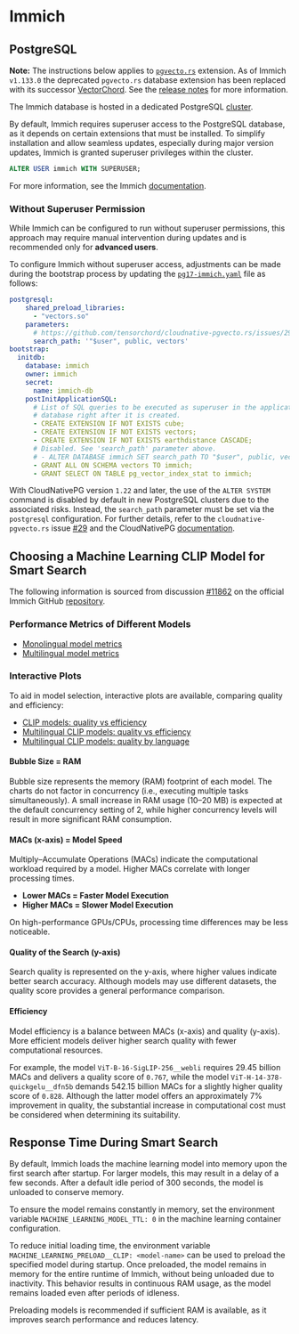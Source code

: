 # Immich

## PostgreSQL

**Note:** The instructions below applies to [`pgvecto.rs`](https://github.com/tensorchord/cloudnative-pgvecto.rs) extension. As of Immich `v1.133.0` the deprecated `pgvecto.rs` database extension has been replaced with its successor [VectorChord](https://github.com/tensorchord/VectorChord). See the [release notes](https://github.com/immich-app/immich/releases/tag/v1.133.0) for more information.

The Immich database is hosted in a dedicated PostgreSQL [cluster](../kubernetes/apps/database/cloudnative-pg/cluster/pg17-immich.yaml).

By default, Immich requires superuser access to the PostgreSQL database, as it depends on certain extensions that must be installed. To simplify installation and allow seamless updates, especially during major version updates, Immich is granted superuser privileges within the cluster.

```sql
ALTER USER immich WITH SUPERUSER;
```

For more information, see the Immich [documentation](https://immich.app/docs/administration/postgres-standalone).

### Without Superuser Permission

While Immich can be configured to run without superuser permissions, this approach may require manual intervention during updates and is recommended only for **advanced users**.

To configure Immich without superuser access, adjustments can be made during the bootstrap process by updating the [`pg17-immich.yaml`](../kubernetes/apps/database/cloudnative-pg/cluster/pg17-immich.yaml) file as follows:

```yaml
postgresql:
    shared_preload_libraries:
      - "vectors.so"
    parameters:
      # https://github.com/tensorchord/cloudnative-pgvecto.rs/issues/29
      search_path: '"$user", public, vectors'
bootstrap:
  initdb:
    database: immich
    owner: immich
    secret:
      name: immich-db
    postInitApplicationSQL:
      # List of SQL queries to be executed as superuser in the application
      # database right after it is created.
      - CREATE EXTENSION IF NOT EXISTS cube;
      - CREATE EXTENSION IF NOT EXISTS vectors;
      - CREATE EXTENSION IF NOT EXISTS earthdistance CASCADE;
      # Disabled. See 'search_path' parameter above.
      # - ALTER DATABASE immich SET search_path TO "$user", public, vectors;
      - GRANT ALL ON SCHEMA vectors TO immich;
      - GRANT SELECT ON TABLE pg_vector_index_stat to immich;
```

With CloudNativePG version `1.22` and later, the use of the `ALTER SYSTEM` command is disabled by default in new PostgreSQL clusters due to the associated risks. Instead, the `search_path` parameter must be set via the `postgresql` configuration. For further details, refer to the `cloudnative-pgvecto.rs` issue [#29](https://github.com/tensorchord/cloudnative-pgvecto.rs/issues/29) and the CloudNativePG [documentation](https://cloudnative-pg.io/documentation/1.22/postgresql_conf/#enabling-alter-system).

## Choosing a Machine Learning CLIP Model for Smart Search

The following information is sourced from discussion [#11862](https://github.com/immich-app/immich/discussions/11862) on the official Immich GitHub [repository](https://github.com/immich-app/immich).

### Performance Metrics of Different Models

- [Monolingual model metrics](https://github.com/mlfoundations/open_clip/blob/main/docs/openclip_retrieval_results.csv)
- [Multilingual model metrics](https://github.com/mlfoundations/open_clip/blob/main/docs/openclip_multilingual_retrieval_results.csv)

### Interactive Plots

To aid in model selection, interactive plots are available, comparing quality and efficiency:

- [CLIP models: quality vs efficiency](assets/html/clip_quality_vs_efficiency.html)
- [Multilingual CLIP models: quality vs efficiency](assets/html/multilingual_clip_quality_vs_efficiency.html)
- [Multilingual CLIP models: quality by language](assets/html/multilingual_clip_quality_by_language.html)

#### Bubble Size = RAM
Bubble size represents the memory (RAM) footprint of each model. The charts do not factor in concurrency (i.e., executing multiple tasks simultaneously). A small increase in RAM usage (10–20 MB) is expected at the default concurrency setting of 2, while higher concurrency levels will result in more significant RAM consumption.

#### MACs (x-axis) = Model Speed
Multiply–Accumulate Operations (MACs) indicate the computational workload required by a model. Higher MACs correlate with longer processing times.

- **Lower MACs = Faster Model Execution**
- **Higher MACs = Slower Model Execution**

On high-performance GPUs/CPUs, processing time differences may be less noticeable.

#### Quality of the Search (y-axis)
Search quality is represented on the y-axis, where higher values indicate better search accuracy. Although models may use different datasets, the quality score provides a general performance comparison.

#### Efficiency
Model efficiency is a balance between MACs (x-axis) and quality (y-axis). More efficient models deliver higher search quality with fewer computational resources.

For example, the model `ViT-B-16-SigLIP-256__webli` requires 29.45 billion MACs and delivers a quality score of `0.767`, while the model `ViT-H-14-378-quickgelu__dfn5b` demands 542.15 billion MACs for a slightly higher quality score of `0.828`. Although the latter model offers an approximately 7% improvement in quality, the substantial increase in computational cost must be considered when determining its suitability.

## Response Time During Smart Search

By default, Immich loads the machine learning model into memory upon the first search after startup. For larger models, this may result in a delay of a few seconds. After a default idle period of 300 seconds, the model is unloaded to conserve memory.

To ensure the model remains constantly in memory, set the environment variable `MACHINE_LEARNING_MODEL_TTL: 0` in the machine learning container configuration.

To reduce initial loading time, the environment variable `MACHINE_LEARNING_PRELOAD__CLIP: <model-name>` can be used to preload the specified model during startup. Once preloaded, the model remains in memory for the entire runtime of Immich, without being unloaded due to inactivity. This behavior results in continuous RAM usage, as the model remains loaded even after periods of idleness.

Preloading models is recommended if sufficient RAM is available, as it improves search performance and reduces latency.
